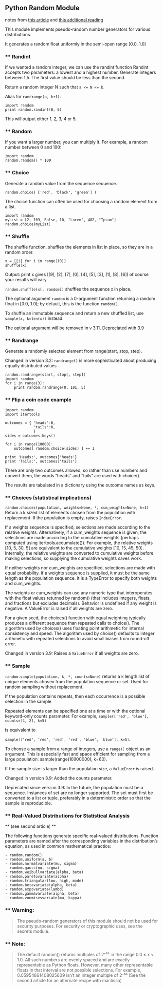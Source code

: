 ## Python Random Module

notes from [this article](https://www.pythonforbeginners.com/random/how-to-use-the-random-module-in-python) and [this additional reading](https://docs.python.org/3/library/random.html)

This module implements pseudo-random number generators for various distributions.

It generates a random float uniformly in the semi-open range [0.0, 1.0)

### ** Randint
If we wanted a random integer, we can use the randint function Randint accepts two parameters: a lowest and a highest number. Generate integers between 1,5. The first value should be less than the second.

Return a random integer N such that `a <= N <= b`. 

Alias for `randrange(a, b+1)`.

```
import random
print random.randint(0, 5)
```
This will output either 1, 2, 3, 4 or 5.

### ** Random
If you want a larger number, you can multiply it.
For example, a random number between 0 and 100:

```
import random
random.random() * 100
```
### ** Choice
Generate a random value from the sequence sequence.
```
random.choice( ['red', 'black', 'green'] )
```
The choice function can often be used for choosing a random element from a list.
```
import random
myList = [2, 109, False, 10, "Lorem", 482, "Ipsum"]
random.choice(myList)
```
### ** Shuffle
The shuffle function, shuffles the elements in list in place, so they are in a random order.

```from random import shuffle
x = [[i] for i in range(10)]
shuffle(x)
```
Output:
print x  gives  [[9], [2], [7], [0], [4], [5], [3], [1], [8], [6]]
of course your results will vary

`random.shuffle(x[, random])`
shuffles the sequence x in place.

The optional argument `random` is a 0-argument function returning a random float in [0.0, 1.0); by default, this is the function `random()`.

To shuffle an immutable sequence and return a new shuffled list, use `sample(x, k=len(x))` instead.

The optional argument will be removed in v 3.11.  Depreciated wtih 3.9

### ** Randrange
Generate a randomly selected element from range(start, stop, step).  

Changed in version 3.2: `randrange()` is more sophisticated about producing equally distributed values. 
```
random.randrange(start, stop[, step])
import random
for i in range(3):
    print random.randrange(0, 101, 5)
```
### ** Flip a coin code example
```
import random
import itertools

outcomes = { 'heads':0,
             'tails':0,
             }
sides = outcomes.keys()

for i in range(10000):
    outcomes[ random.choice(sides) ] += 1

print 'Heads:', outcomes['heads']
print 'Tails:', outcomes['tails']
```
There are only two outcomes allowed, so rather than use numbers and convert them, the words “heads” and “tails” are used with choice().

The results are tabulated in a dictionary using the outcome names as keys.


### ** Choices (statistical implications)
`random.choices(population, weights=None, *, cum_weights=None, k=1)`
Return a k sized list of elements chosen from the population with replacement. If the population is empty, raises `IndexError`.

If a weights sequence is specified, selections are made according to the relative weights. Alternatively, if a cum_weights sequence is given, the selections are made according to the cumulative weights (perhaps computed using itertools.accumulate()). For example, the relative weights [10, 5, 30, 5] are equivalent to the cumulative weights [10, 15, 45, 50]. Internally, the relative weights are converted to cumulative weights before making selections, so supplying the cumulative weights saves work.

If neither weights nor cum_weights are specified, selections are made with equal probability. If a weights sequence is supplied, it must be the same length as the population sequence. It is a TypeError to specify both weights and cum_weights.

The weights or cum_weights can use any numeric type that interoperates with the float values returned by random() (that includes integers, floats, and fractions but excludes decimals). Behavior is undefined if any weight is negative. A ValueError is raised if all weights are zero.

For a given seed, the choices() function with equal weighting typically produces a different sequence than repeated calls to choice(). The algorithm used by choices() uses floating point arithmetic for internal consistency and speed. The algorithm used by choice() defaults to integer arithmetic with repeated selections to avoid small biases from round-off error.

Changed in version 3.9: Raises a `ValueError` if all weights are zero.

### ** Sample
`random.sample(population, k, *, counts=None)`
returns a k length list of unique elements chosen from the population sequence or set. Used for random sampling without replacement.

If the population contains repeats, then each occurrence is a possible selection in the sample.

Repeated elements can be specified one at a time or with the optional keyword-only counts parameter. For example, `sample(['red', 'blue'], counts=[4, 2], k=5)` 

is equivalent to 

`sample(['red', 'red', 'red', 'red', 'blue', 'blue'], k=5)`.

To choose a sample from a range of integers, use a `range()` object as an argument. This is especially fast and space efficient for sampling from a large population: sample(range(10000000), k=60).

If the sample size is larger than the population size, a `ValueError` is raised.

Changed in version 3.9: Added the counts parameter.

Deprecated since version 3.9: In the future, the population must be a sequence. Instances of set are no longer supported. The set must first be converted to a list or tuple, preferably in a deterministic order so that the sample is reproducible.
### ** Real-Valued Distributions for Statistical Analysis 
** (see second article) **

The following functions generate specific real-valued distributions. Function parameters are named after the corresponding variables in the distribution’s equation, as used in common mathematical practice:

    - random.random()
    - random.uniform(a, b)
    - random.normalvariate(mu, sigma)
    - random.gauss(mu, sigma)
    - random.weibullvariate(alpha, beta)
    - random.paretovariate(alpha)
    - random.triangular(low, high, mode)
    - random.betavariate(alpha, beta)
    - random.expovariate(lambd)
    - random.gammavariate(alpha, beta)
    - random.vonmisesvariate(mu, kappa)

### ** Warning:   
>The pseudo-random generators of this module should not be used for security purposes. For security or cryptographic uses, see the secrets module.

### ** Note:
>The default random() returns multiples of 2⁻⁵³ in the range 0.0 ≤ x < 1.0. All such numbers are evenly spaced and are exactly representable as Python floats. However, many other representable floats in that interval are not possible selections. For example, 0.05954861408025609 isn’t an integer multiple of 2⁻⁵³ 
(See the second article for an alternate recipe with mantissa)